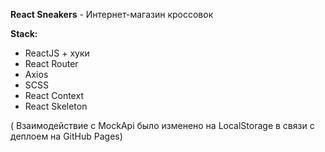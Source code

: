 **React Sneakers** - Интернет-магазин кроссовок

**Stack:**
- ReactJS + хуки
- React Router
- Axios
- SCSS
- React Context
- React Skeleton

( Взаимодействие с MockApi было изменено на LocalStorage в связи с деплоем на GitHub Pages)
